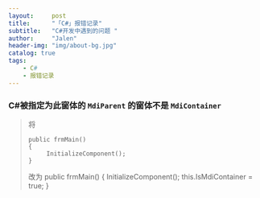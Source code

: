 ```yaml
---
layout:     post
title:      "「C#」报错记录"
subtitle:   "C#开发中遇到的问题 "
author:     "Jalen"
header-img: "img/about-bg.jpg"
catalog: true
tags:
    - C#
	- 报错记录
---
```




### C#被指定为此窗体的 `MdiParent` 的窗体不是 `MdiContainer`

> 将
> ```
> public frmMain()
> {
>      InitializeComponent();
> }
> ```
> 改为
> public frmMain()
> {
>         InitializeComponent();
>         this.IsMdiContainer = true;
> }